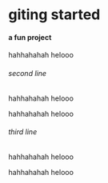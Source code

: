 # giting started

#### a fun project

hahhahahah
helooo



###### second line

hahhahahah
helooo

hahhahahah
helooo

###### third line

hahhahahah
helooo

hahhahahah
helooo